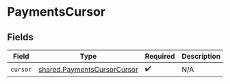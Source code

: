 # PaymentsCursor


## Fields

| Field                                                                      | Type                                                                       | Required                                                                   | Description                                                                |
| -------------------------------------------------------------------------- | -------------------------------------------------------------------------- | -------------------------------------------------------------------------- | -------------------------------------------------------------------------- |
| `cursor`                                                                   | [shared.PaymentsCursorCursor](../../models/shared/paymentscursorcursor.md) | :heavy_check_mark:                                                         | N/A                                                                        |